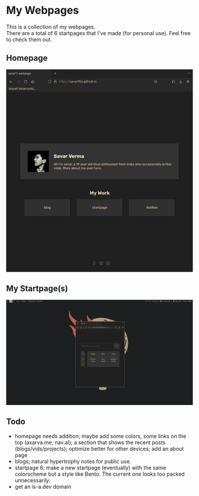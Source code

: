 # My Webpages
This is a collection of my webpages.  
There are a total of 6 startpages that I've made (for personal use). Feel free to check them out.

## Homepage
![preview](.assets/home_3.png)
## My Startpage(s)
![6_2](.assets/6_2.png)

## Todo
- homepage needs addition; maybe add some colors, some links on the top (axarva.me, nav.al); a section that shows the recent posts (blogs/vids/projects); optimize better for other devices; add an about page
- blogs; natural hypertrophy notes for public use.
- startpage 6; make a new startpage (eventually) with the same colorscheme but a style like Bento. The current one looks too packed unnecessarily.
- get an is-a.dev domain
